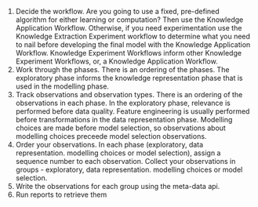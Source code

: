 1. Decide the workflow. Are you going to use a fixed, pre-defined algorithm for either learning or computation? Then use the Knowledge Application Workflow. Otherwise, if you need experimentation use the Knowledge Extraction Experiment workflow to determine what you need to nail before developing the final model with the Knowledge Application Workflow. Knowledge Experiment Workflows inform other Knowledge Experiment Workflows, or, a Knowledge Application Workflow.
2. Work through the phases. There is an ordering of the phases. The exploratory phase informs the knowledge representation phase that is used in the modelling phase.
3. Track observations and observation types. There is an ordering of the observations in each phase. In the exploratory phase, relevance is performed before data quality. Feature engineering is usually performed before transformations in the data representation phase. Modelling choices are made before model selection, so observations about modelling choices preceede model selection observations.
4. Order your observations. In each phase (exploratory, data representation. modelling choices or model selection), assign a sequence number to each observation. Collect your observations in groups - exploratory, data representation. modelling choices or model selection.
5. Write the observations for each group using the meta-data api.
6. Run reports to retrieve them
